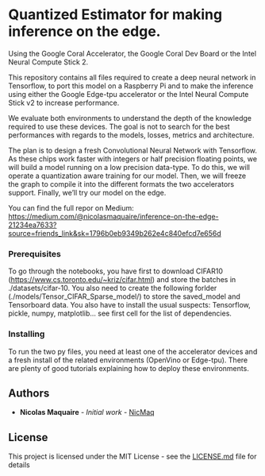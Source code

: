 # Quantized Estimator for making inference on the edge.
Using the Google Coral Accelerator, the Google Coral Dev Board or the Intel Neural Compute Stick 2.

This repository contains all files required to create a deep neural network in Tensorflow, to port this model on a Raspberry Pi and to make the inference using either the Google Edge-tpu accelerator or the Intel Neural Compute Stick v2 to increase performance. 

We evaluate both environments to understand the depth of the knowledge required to use these devices. The goal is not to search for the best performances with regards to the models, losses, metrics and architecture.  

The plan is to design a fresh Convolutional Neural Network with Tensorflow. As these chips work faster with integers or half precision floating points, we will build a model running on a low precision data-type. To do this, we will operate a quantization aware training for our model. Then, we will freeze the graph to compile it into the different formats the two accelerators support. Finally, we’ll try our model on the edge.

You can find the full repor on Medium: https://medium.com/@nicolasmaquaire/inference-on-the-edge-21234ea7633?source=friends_link&sk=1796b0eb9349b262e4c840efcd7e656d


### Prerequisites
To go through the notebooks, you have first to download CIFAR10 (https://www.cs.toronto.edu/~kriz/cifar.html) and store the batches in ./datasets/cifar-10. You also need to create the following forlder (./models/Tensor_CIFAR_Sparse_model/) to store the saved_model and Tensorboard data. You also have to install the usual suspects: Tensorflow, pickle, numpy, matplotlib... see first cell for the list of dependencies.

### Installing
To run the two py files, you need at least one of the accelerator devices and a fresh install of the related environments (OpenVino or Edge-tpu). There are plenty of good tutorials explaining how to deploy these environments.

## Authors

* **Nicolas Maquaire** - *Initial work* - [NicMaq](https://github.com/NicMaq/edge-ml)

## License

This project is licensed under the MIT License - see the [LICENSE.md](LICENSE.md) file for details
